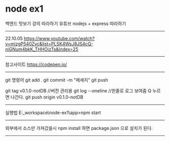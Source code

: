 # node ex1
백엔드 맛보기 강의 따라하기
유튜브 nodejs + express 따라하기
* * *
22.10.05
https://www.youtube.com/watch?v=mizgP540Zvc&list=PLSK4WsJ8JS4cQ-niGNum4bkK_THHOizTs&index=25
* * *
참고사이트
https://codepen.io/
* * *
git 명령어
git add .
git commit -m "메세지"
git push

git tag v0.1.0-notDB	//버전 관리용
git log --oneline 		//한줄로 로그 보여줌 Q 누르면 나간다.
git push origin v0.1.0-notDB
* * *
실행법
E:\_workspace\node-ex1\app>npm start
* * *
외부에서 소스만 가져갔을시
npm install 하면 package.json 으로 설치가 된다.
* * *